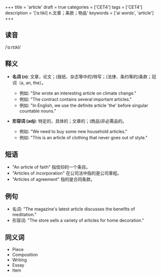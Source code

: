 +++
title = 'article'
draft = true
categories = ['CET4']
tags = ['CET4']
description = '[ˈɑːtikl] n.文章；条款；物品'
keywords = ['ai words', 'article']
+++

## 读音
/ˈɑːrtɪkl/

## 释义
- **名词 (n)**: 文章，论文；(报纸、杂志等中的)特写；(法律、条约等的)条款；冠词（a, an, the）。
    - 例如: "She wrote an interesting article on climate change."
    - 例如: "The contract contains several important articles."
    - 例如: "In English, we use the definite article 'the' before singular countable nouns."

- **形容词 (adj)**: 特定的，具体的；文章的；(商品)非必需品的。
    - 例如: "We need to buy some new household articles."
    - 例如: "This is an article of clothing that never goes out of style."

## 短语
- "An article of faith" 指信仰的一个条目。
- "Articles of incorporation" 在公司法中指的是公司章程。
- "Articles of agreement" 指的是合同条款。

## 例句
- 名词: "The magazine's latest article discusses the benefits of meditation."
- 形容词: "The store sells a variety of articles for home decoration."

## 同义词
- Piece
- Composition
- Writing
- Essay
- Item
